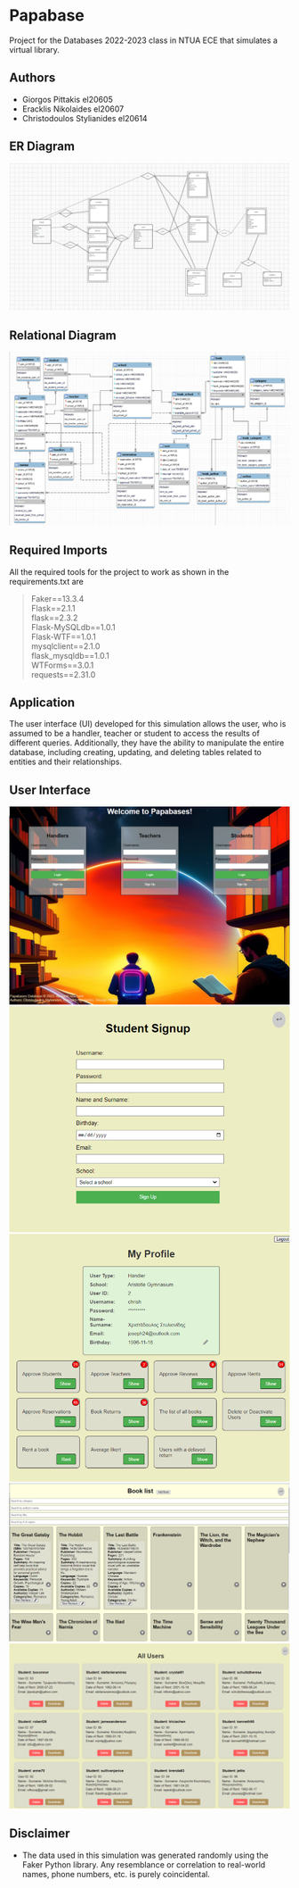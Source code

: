 # Papabase
Project for the Databases 2022-2023 class in NTUA ECE that simulates a virtual library.

## Authors
+ Giorgos Pittakis el20605
+ Eracklis Nikolaides el20607
+ Christodoulos Stylianides el20614

## ER Diagram
![er](\assets/Papabase%20ER.png)

## Relational Diagram
![relational_papagram](\assets/relational_papagram.png)

## Required Imports
All the required tools for the project to work as shown in the requirements.txt are  
> Faker==13.3.4  
> Flask==2.1.1  
> flask==2.3.2  
> Flask-MySQLdb==1.0.1  
> Flask-WTF==1.0.1  
> mysqlclient==2.1.0  
> flask_mysqldb==1.0.1  
> WTForms==3.0.1  
> requests==2.31.0

## Application
The user interface (UI) developed for this simulation allows the user, who is assumed to be a handler, teacher or student to access the results of different queries. Additionally, they have the ability to manipulate the entire database, including creating, updating, and deleting tables related to entities and their relationships.

## User Interface
![landingpage](\assets/landing.png)
![signup](\assets/signup.png)
![handler](\assets/home_page.png)
![listt](\assets/books.png)
![delete_deactivate](\assets/delete.png)


## Disclaimer
+ The data used in this simulation was generated randomly using the Faker Python library. Any resemblance or correlation to real-world names, phone numbers, etc. is purely coincidental.
